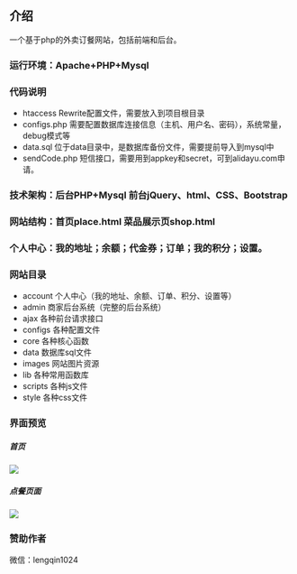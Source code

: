 ## 介绍

一个基于php的外卖订餐网站，包括前端和后台。  

### 运行环境：Apache+PHP+Mysql

### 代码说明
* htaccess Rewrite配置文件，需要放入到项目根目录
* configs.php 需要配置数据库连接信息（主机、用户名、密码），系统常量，debug模式等
* data.sql 位于data目录中，是数据库备份文件，需要提前导入到mysql中
* sendCode.php 短信接口，需要用到appkey和secret，可到alidayu.com申请。


### 技术架构：后台PHP+Mysql 前台jQuery、html、CSS、Bootstrap

### 网站结构：首页place.html 菜品展示页shop.html 

### 个人中心：我的地址；余额；代金券；订单；我的积分；设置。

### 网站目录
* account 个人中心（我的地址、余额、订单、积分、设置等）
* admin 商家后台系统（完整的后台系统）
* ajax 各种前台请求接口
* configs 各种配置文件
* core 各种核心函数
* data 数据库sql文件
* images 网站图片资源
* lib 各种常用函数库
* scripts 各种js文件
* style 各种css文件

### 界面预览

##### 首页
![](https://github.com/geeeeeeeek/dingfanzu/blob/master/images/demo01.png)

##### 点餐页面
![](https://github.com/geeeeeeeek/dingfanzu/blob/master/images/demo02.png)


### 赞助作者

微信：lengqin1024
